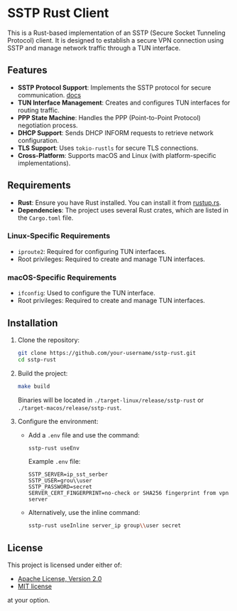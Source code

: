 # SSTP Rust Client

This is a Rust-based implementation of an SSTP (Secure Socket Tunneling Protocol) client. It is designed to establish a secure VPN connection using SSTP and manage network traffic through a TUN interface.

## Features

- **SSTP Protocol Support**: Implements the SSTP protocol for secure communication. [docs](https://learn.microsoft.com/en-us/openspecs/windows_protocols/ms-sstp/c50ed240-56f3-4309-8e0c-1644898f0ea8)
- **TUN Interface Management**: Creates and configures TUN interfaces for routing traffic.
- **PPP State Machine**: Handles the PPP (Point-to-Point Protocol) negotiation process.
- **DHCP Support**: Sends DHCP INFORM requests to retrieve network configuration.
- **TLS Support**: Uses `tokio-rustls` for secure TLS connections.
- **Cross-Platform**: Supports macOS and Linux (with platform-specific implementations).

## Requirements

- **Rust**: Ensure you have Rust installed. You can install it from [rustup.rs](https://rustup.rs/).
- **Dependencies**: The project uses several Rust crates, which are listed in the `Cargo.toml` file.

### Linux-Specific Requirements

- `iproute2`: Required for configuring TUN interfaces.
- Root privileges: Required to create and manage TUN interfaces.

### macOS-Specific Requirements

- `ifconfig`: Used to configure the TUN interface.
- Root privileges: Required to create and manage TUN interfaces.

## Installation

1. Clone the repository:
   ```bash
   git clone https://github.com/your-username/sstp-rust.git
   cd sstp-rust
   ```

2. Build the project:
   ```bash
   make build
   ```

   Binaries will be located in `./target-linux/release/sstp-rust` or `./target-macos/release/sstp-rust`.

3. Configure the environment:
   - Add a `.env` file and use the command:
     ```bash
     sstp-rust useEnv
     ```
     Example `.env` file:
     ```
     SSTP_SERVER=ip_sst_serber
     SSTP_USER=grou\\user
     SSTP_PASSWORD=secret
     SERVER_CERT_FINGERPRINT=no-check or SHA256 fingerprint from vpn server
     ```

   - Alternatively, use the inline command:
     ```bash
     sstp-rust useInline server_ip group\\user secret
     ```

## License

This project is licensed under either of:

- [Apache License, Version 2.0](LICENSE-APACHE)
- [MIT license](LICENSE-MIT)

at your option.